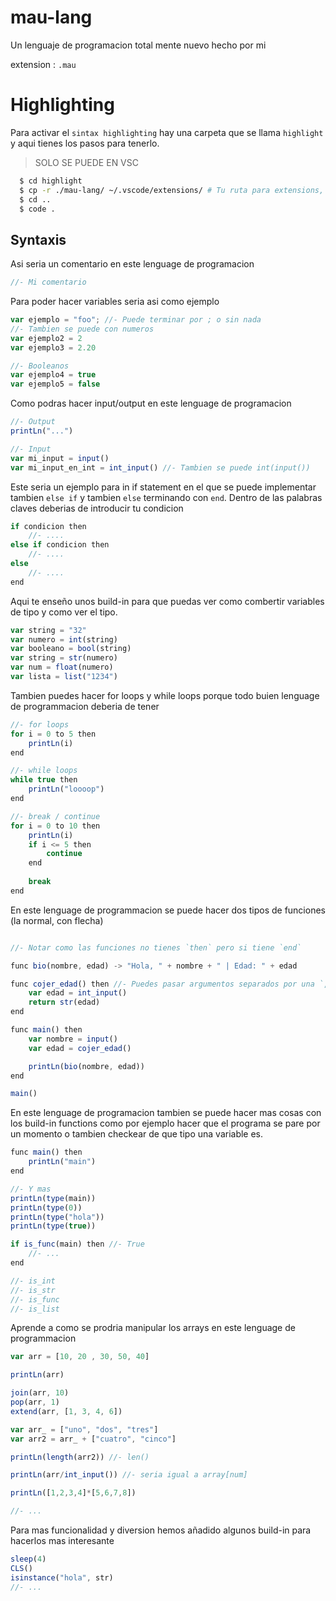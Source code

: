 # mau-lang
 Un lenguaje de programacion total mente nuevo hecho por mi

extension : `.mau`

# Highlighting

Para activar el `sintax highlighting` hay una carpeta que se llama `highlight` y aqui tienes los pasos para tenerlo.

> SOLO SE PUEDE EN VSC

```sh
  $ cd highlight
  $ cp -r ./mau-lang/ ~/.vscode/extensions/ # Tu ruta para extensions, suele ser asi
  $ cd ..
  $ code .
```

## Syntaxis

Asi seria un comentario en este lenguage de programacion

```js
//- Mi comentario
```

Para poder hacer variables seria asi como ejemplo

```js
var ejemplo = "foo"; //- Puede terminar por ; o sin nada
//- Tambien se puede con numeros
var ejemplo2 = 2
var ejemplo3 = 2.20

//- Booleanos
var ejemplo4 = true
var ejemplo5 = false
```

Como podras hacer input/output en este lenguage de programacion

```js
//- Output
printLn("...")

//- Input
var mi_input = input()
var mi_input_en_int = int_input() //- Tambien se puede int(input())
```

Este seria un ejemplo para in if statement en el que se puede implementar tambien `else if` y tambien `else` terminando con `end`. Dentro de las palabras claves deberias de introducir tu condicion

```js
if condicion then
    //- ....
else if condicion then
    //- ....
else
    //- ....
end
```

Aqui te enseño unos build-in para que puedas ver como combertir variables de tipo y como ver el tipo.

```js
var string = "32"
var numero = int(string)
var booleano = bool(string)
var string = str(numero)
var num = float(numero)
var lista = list("1234")
```

Tambien puedes hacer for loops y while loops porque todo buien lenguage de programmacion deberia de tener

```js
//- for loops
for i = 0 to 5 then
    printLn(i)
end

//- while loops
while true then
    printLn("loooop")
end

//- break / continue
for i = 0 to 10 then
    printLn(i)
    if i <= 5 then
        continue
    end
    
    break
end
```

En este lenguage de programmacion se puede hacer dos tipos de funciones (la normal, con flecha)

```js

//- Notar como las funciones no tienes `then` pero si tiene `end`

func bio(nombre, edad) -> "Hola, " + nombre + " | Edad: " + edad

func cojer_edad() then //- Puedes pasar argumentos separados por una `,`
    var edad = int_input()
    return str(edad)
end

func main() then
    var nombre = input()
    var edad = cojer_edad()

    printLn(bio(nombre, edad))
end

main()
```

En este lenguage de programacion tambien se puede hacer mas cosas con los build-in functions como por ejemplo hacer que el programa se pare por un momento o tambien checkear de que tipo una variable es.

```js
func main() then
    printLn("main")
end

//- Y mas
printLn(type(main))
printLn(type(0))
printLn(type("hola"))
printLn(type(true))

if is_func(main) then //- True
    //- ...
end

//- is_int
//- is_str
//- is_func
//- is_list
```

Aprende a como se prodria manipular los arrays en este lenguage de programmacion

```js
var arr = [10, 20 , 30, 50, 40]

printLn(arr)

join(arr, 10)
pop(arr, 1)
extend(arr, [1, 3, 4, 6])

var arr_ = ["uno", "dos", "tres"]
var arr2 = arr_ + ["cuatro", "cinco"]

printLn(length(arr2)) //- len()

printLn(arr/int_input()) //- seria igual a array[num]

printLn([1,2,3,4]*[5,6,7,8])

//- ...
```

Para mas funcionalidad y diversion hemos añadido algunos build-in para hacerlos mas interesante

```js
sleep(4)
CLS()
isinstance("hola", str)
//- ...
```
